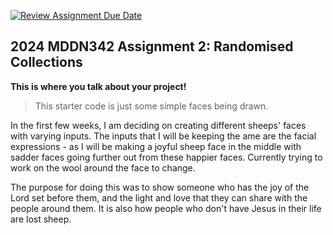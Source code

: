 [![Review Assignment Due Date](https://classroom.github.com/assets/deadline-readme-button-24ddc0f5d75046c5622901739e7c5dd533143b0c8e959d652212380cedb1ea36.svg)](https://classroom.github.com/a/uYb6fuja)
## 2024 MDDN342 Assignment 2: Randomised Collections

**This is where you talk about your project!**

>This starter code is just some simple faces being drawn. 

In the first few weeks, I am deciding on creating different sheeps' faces with varying inputs. The inputs that I will be keeping the ame are the facial expressions - as I will be making a joyful sheep face in the middle with sadder faces going further out from these happier faces. 
Currently trying to work on the wool around the face to change. 

The purpose for doing this was to show someone who has the joy of the Lord set before them, and the light and love that they can share with the people around them. It is also how people who don't have Jesus in their life are lost sheep. 

